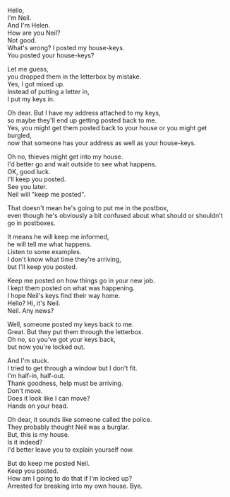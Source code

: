 
Hello,   
I'm Neil.    
And I'm Helen.    
How are you Neil?    
Not good.    
What's wrong? I posted my house-keys.    
You posted your house-keys?   



Let me guess,    
you dropped them in the letterbox by mistake.    
Yes, I got mixed up.    
Instead of putting a letter in,    
I put my keys in.   




Oh dear. But I have my address attached to my keys,    
so maybe they'll end up getting posted back to me.    
Yes, you might get them posted back to your house or you might get burgled,    
now that someone has your address as well as your house-keys.   



Oh no, thieves might get into my house.    
I'd better go and wait outside to see what happens.    
OK, good luck.    
I'll keep you posted.    
See you later.    
Neil will "keep me posted".   



That doesn't mean he's going to put me in the postbox,    
even though he's obviously a bit confused about what should or shouldn't go in postboxes.   




It means he will keep me informed,    
he will tell me what happens.    
Listen to some examples.   
I don't know what time they're arriving,    
but I'll keep you posted.   




Keep me posted on how things go in your new job.    
I kept them posted on what was happening.   
I hope Neil's keys find their way home.   
Hello? Hi, it's Neil.    
Neil. Any news?   




Well, someone posted my keys back to me.    
Great. But they put them through the letterbox.    
Oh no, so you've got your keys back,    
but now you're locked out.   



And I'm stuck.    
I tried to get through a window but I don't fit.    
I'm half-in, half-out.    
Thank goodness, help must be arriving.    
Don't move.   
Does it look like I can move?    
Hands on your head.   




Oh dear, it sounds like someone called the police.    
They probably thought Neil was a burglar.   
But, this is my house.    
Is it indeed?    
I'd better leave you to explain yourself now.   




But do keep me posted Neil.    
Keep you posted.    
How am I going to do that if I'm locked up?    
Arrested for breaking into my own house. Bye.   






